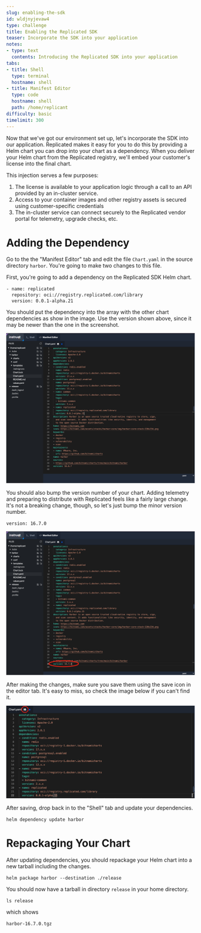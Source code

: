 ```yaml
---
slug: enabling-the-sdk
id: wldjnyjevaw4
type: challenge
title: Enabling the Replicated SDK
teaser: Incorporate the SDK into your application
notes:
- type: text
  contents: Introducing the Replicated SDK into your application
tabs:
- title: Shell
  type: terminal
  hostname: shell
- title: Manifest Editor
  type: code
  hostname: shell
  path: /home/replicant
difficulty: basic
timelimit: 300
---
```


Now that we've got our environment set up, let's incorporate the
SDK into our application. Replicated makes it easy for you to do
this by providing a Helm chart you can drop into your chart as a
dependency. When you deliver your Helm chart from the Replicated
registry, we'll embed your customer's license into the final
chart.

This injection serves a few purposes:

1. The license is available to your application logic through a
   call to an API provided by an in-cluster service.
2. Access to your container images and other registry
   assets is secured using customer-specific credentials
3. The in-cluster service can connect securely to the Replicated
   vendor portal for telemetry, upgrade checks, etc.

Adding the Dependency
======================

Go to the the "Manifest Editor" tab and edit the file `Chart.yaml` in
the source directory `harbor`. You're going to make two changes to
this file.

First, you're going to add a dependency on the Replicated SDK Helm
chart.

```
- name: replicated
  repository: oci://registry.replicated.com/library
  version: 0.0.1-alpha.21
```

You should put the dependency into the array with the other
chart dependencies as show in the image. Use the version shown
above, since it may be newer than the one in the screenshot.

![Adding the Dependency](../assets/adding-the-dependency.png)

You should also bump the version number of your chart. Adding
telemetry and preparing to distribute with Replicated feels like
a fairly large change. It's not a breaking change, though, so
let's just bump the minor version number.

```
version: 16.7.0
```

![Bumping the Chart Version](../assets/bumping-the-version.png)

After making the changes, make sure you save them using the save
icon in the editor tab. It's easy to miss, so check the image
below if you can't find it.

![Saving Your Changes](../assets/saving-your-changes.png)

After saving, drop back in to the "Shell" tab and update your
dependencies.

```shell
helm dependency update harbor
```

Repackaging Your Chart
=====================

After updating dependencies, you should repackage your Helm
chart into a new tarball including the changes.

```
helm package harbor --destination ./release
```

You should now have a tarball in directory `release` in your
home directory.

```
ls release
```

which shows

```
harbor-16.7.0.tgz
```
